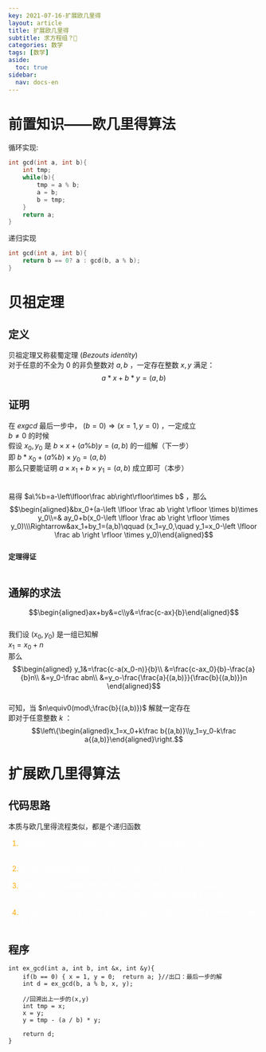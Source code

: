 ```yaml
---
key: 2021-07-16-扩展欧几里得
layout: article
title: 扩展欧几里得
subtitle: 求方程组？🤔
categories: 数学
tags: [数学]
aside:
  toc: true
sidebar:
  nav: docs-en
---
```


# 前置知识——欧几里得算法<br>
循环实现: <br>

```cpp
int gcd(int a, int b){
	int tmp;
	while(b){
		tmp = a % b;
		a = b;
		b = tmp;
	}
	return a;
}
```

递归实现<br>

```cpp
int gcd(int a, int b){
	return b == 0? a : gcd(b, a % b);
}
```

# 贝祖定理

## 定义
贝祖定理又称裴蜀定理 $(Bezouts\;identity)$<br>
对于任意的不全为 $0$ 的非负整数对 $a,b$ ，一定存在整数 $x,y$ 满足： $$a*x+b*y=(a,b)$$

## 证明
在 $exgcd$ 最后一步中， $(b=0)\Rightarrow (x = 1, y = 0)$ ，一定成立<br>
$b\ne 0$ 的时候<br>
假设 $x_0,y_0$ 是 $b\times x + (a \% b)  y = (a,b)$ 的一组解（下一步）<br>
即 $b * x_0 + (a \% b) \times y_0 = (a,b)$<br>
那么只要能证明 $a \times x_1 + b \times y_1 = (a,b)$ 成立即可（本步）<br><br><br>
易得 $a\%b=a-\left\lfloor\frac ab\right\rfloor\times b$ ，那么
$$\begin{aligned}&bx_0+(a-\left \lfloor \frac ab \right \rfloor \times b)\times y_0\\=& ay_0+b(x_0-\left \lfloor \frac ab \right \rfloor \times y_0)\\\Rightarrow&ax_1+by_1=(a,b)\qquad  (x_1=y_0,\quad y_1=x_0-\left \lfloor \frac ab \right \rfloor \times y_0)\end{aligned}$$<br>
**定理得证**<br><br>

## 通解的求法  

$$\begin{aligned}ax+by&=c\\y&=\frac{c-ax}{b}\end{aligned}$$  
我们设 $(x_0,y_0)$ 是一组已知解  
$x_1=x_0+n$  
那么  
$$\begin{aligned}
	y_1&=\frac{c-a(x_0-n)}{b}\\
	&=\frac{c-ax_0}{b}-\frac{a}{b}n\\
	&=y_0-\frac abn\\
	&=y_o-\frac{\frac{a}{(a,b)}}{\frac{b}{(a,b)}}n
\end{aligned}$$  
可知，当 $n\equiv0(mod\;\frac{b}{(a,b)})$ 解就一定存在  
即对于任意整数 $k$ ：  
$$\left\{\begin{aligned}x_1=x_0+k\frac b{(a,b)}\\y_1=y_0-k\frac a{(a,b)}\end{aligned}\right.$$

# 扩展欧几里得算法

## 代码思路
本质与欧几里得流程类似，都是个递归函数<br>
<ol>
<li style="color: orange;"><p style="color: white;">设置递归出口，即上面说的“最后一步”，同时做出最后一步的东西：`{x = 1, y = 0; return a;}`</p></li>
<li style="color: orange;"><p style="color: white;">递归的本质是欧几里得，所以`d = exgcd(b, a % b, x, y);`</p></li>
<li style="color: orange;"><p style="color: white;">回溯，利用上面裴蜀定理证明过程的到的公式： $x_1=y_0,\quad y_1=x_0-\left \lfloor \frac ab \right \rfloor y_0$ 后续遍历(回溯)求 $(x,y)$</p></li>
<li style="color: orange;"><p style="color: white;">我们即然求出来了 $(a,b)$ 那么就可以用它，在最后一步进行`return d;`，得到 $(a,b)$</p></li>
</ol>

## 程序

```
int ex_gcd(int a, int b, int &x, int &y){
	if(b == 0) { x = 1, y = 0;  return a; }//出口：最后一步的解
	int d = ex_gcd(b, a % b, x, y);
	
	//回溯出上一步的(x,y)
	int tmp = x;
	x = y;
	y = tmp - (a / b) * y;
	
	return d;
}
```

